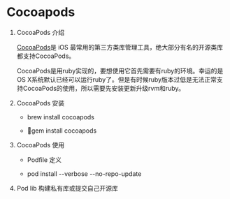 # Cocoapods

1. CocoaPods 介绍

    [CocoaPods](https://cocoapods.org/)是 iOS 最常用的第三方类库管理工具，绝大部分有名的开源类库都支持CocoaPods。

    CocoaPods是用ruby实现的，要想使用它首先需要有ruby的环境。幸运的是OS X系统默认已经可以运行ruby了。但是有时候ruby版本过低是无法正常支持CocoaPods的使用，所以需要先安装更新升级rvm和ruby。

2. CocoaPods 安装

    * brew install cocoapods

    * gem install cocoapods

3. CocoaPods 使用

    * Podfile 定义

    * pod install --verbose --no-repo-update

4. Pod lib 构建私有库或提交自己开源库